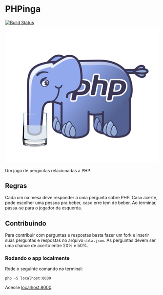 # PHPinga

[![Build Status](https://travis-ci.org/php-pb/PHPinga.svg)](https://travis-ci.org/php-pb/PHPinga)

![PHPinga](./phpinga.png)

Um jogo de perguntas relacionadas a PHP.

## Regras

Cada um na mesa deve responder a uma pergunta sobre PHP. Caso acerte, pode escolher uma pessoa pra beber, caso erre tem de beber.
Ao terminar, passa-se para o jogador da esquerda.

## Contribuindo

Para contribuir com perguntas e respostas basta fazer um fork e inserir suas perguntas e respostas no arquivo `data.json`. As perguntas devem ser uma chance de acerto entre 20% e 50%.

### Rodando o app localmente

Rode o seguinte comando no terminal:

    php -S localhost:8000

Acesse [localhost:8000](http://localhost:8000).
